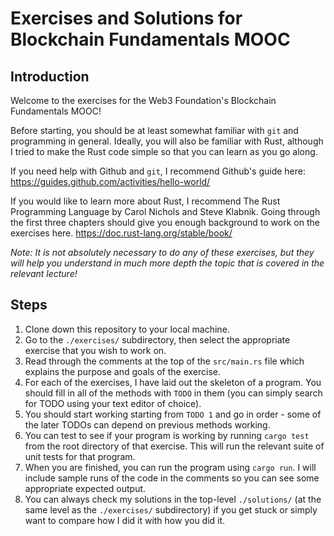 # Exercises and Solutions for Blockchain Fundamentals MOOC

## Introduction

Welcome to the exercises for the Web3 Foundation's Blockchain Fundamentals MOOC!

Before starting, you should be at least somewhat familiar with `git` and programming in general.  Ideally, you will also be familiar with Rust, although I tried to make the Rust code simple so that you can learn as you go along.

If you need help with Github and `git`, I recommend Github's guide here: https://guides.github.com/activities/hello-world/

If you would like to learn more about Rust, I recommend The Rust Programming Language by Carol Nichols and Steve Klabnik.  Going through the first three chapters should give you enough background to work on the exercises here. https://doc.rust-lang.org/stable/book/

_Note: It is not absolutely necessary to do any of these exercises, but they will help you understand in much more depth the topic that is covered in the relevant lecture!_

## Steps

1. Clone down this repository to your local machine.
1. Go to the `./exercises/` subdirectory, then select the appropriate exercise that you wish to work on.
1. Read through the comments at the top of the `src/main.rs` file which explains the purpose and goals of the exercise.
1. For each of the exercises, I have laid out the skeleton of a program.  You should fill in all of the methods with `TODO` in them (you can simply search for TODO using your text editor of choice).
1. You should start working starting from `TODO 1` and go in order - some of the later TODOs can depend on previous methods working.
1. You can test to see if your program is working by running `cargo test` from the root directory of that exercise.  This will run the relevant suite of unit tests for that program.
1. When you are finished, you can run the program using `cargo run`.  I will include sample runs of the code in the comments so you can see some appropriate expected output.
1. You can always check my solutions in the top-level `./solutions/` (at the same level as the `./exercises/` subdirectory) if you get stuck or simply want to compare how I did it with how you did it.

